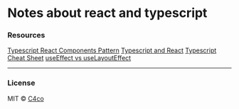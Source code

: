 # Notes about react and typescript

### Resources

[Typescript React Components Pattern](https://fettblog.eu/typescript-react-component-patterns/)
[Typescript and React](https://fettblog.eu/typescript-react/)
[Typescript Cheat Sheet](https://github.com/typescript-cheatsheets/react)
[useEffect vs useLayoutEffect](https://kentcdodds.com/blog/useeffect-vs-uselayouteffect)

---

### License

MIT © [C4co](https://github.com/C4co)

